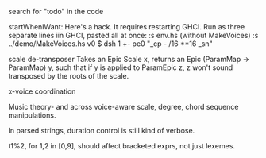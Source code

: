 search for "todo" in the code

startWhenIWant:
  Here's a hack. It requires restarting GHCI.
  Run as three separate lines iin GHCI, pasted all at once:
    :s env.hs (without MakeVoices)
    :s ../demo/MakeVoices.hs
    v0 $ dsh 1 +- pe0 "_cp - /16 **16 _sn"

scale de-transposer
  Takes an Epic Scale x, returns an Epic (ParamMap -> ParamMap) y,
  such that if y is applied to ParamEpic z, z won't sound transposed
  by the roots of the scale.

x-voice coordination

Music theory- and across voice-aware scale, degree, chord sequence manipulations.

In parsed strings, duration control is still kind of verbose.

t1%2, for 1,2 in [0,9], should affect bracketed exprs, not just lexemes.
